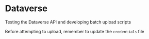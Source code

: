 # Dataverse

Testing the Dataverse API and developing batch upload scripts

Before attempting to upload, remember to update the `credentials` file
